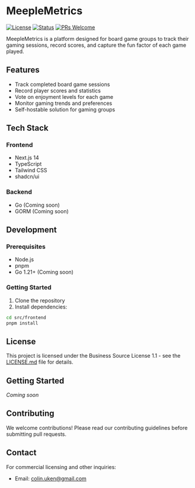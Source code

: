 # MeepleMetrics

[![License](https://img.shields.io/badge/license-BSL%201.1-blue.svg)](LICENSE.md)
[![Status](https://img.shields.io/badge/status-in%20development-yellow.svg)]()
[![PRs Welcome](https://img.shields.io/badge/PRs-welcome-brightgreen.svg)]()

MeepleMetrics is a platform designed for board game groups to track their gaming sessions, record scores, and capture the fun factor of each game played.

## Features

- Track completed board game sessions
- Record player scores and statistics
- Vote on enjoyment levels for each game
- Monitor gaming trends and preferences
- Self-hostable solution for gaming groups

## Tech Stack

### Frontend
- Next.js 14
- TypeScript
- Tailwind CSS
- shadcn/ui

### Backend
- Go (Coming soon)
- GORM (Coming soon)

## Development

### Prerequisites
- Node.js
- pnpm
- Go 1.21+ (Coming soon)

### Getting Started

1. Clone the repository
2. Install dependencies:
```bash
cd src/frontend
pnpm install
```

## License

This project is licensed under the Business Source License 1.1 - see the [LICENSE.md](LICENSE.md) file for details.

## Getting Started

_Coming soon_

## Contributing

We welcome contributions! Please read our contributing guidelines before submitting pull requests.

## Contact

For commercial licensing and other inquiries:
- Email: colin.uken@gmail.com